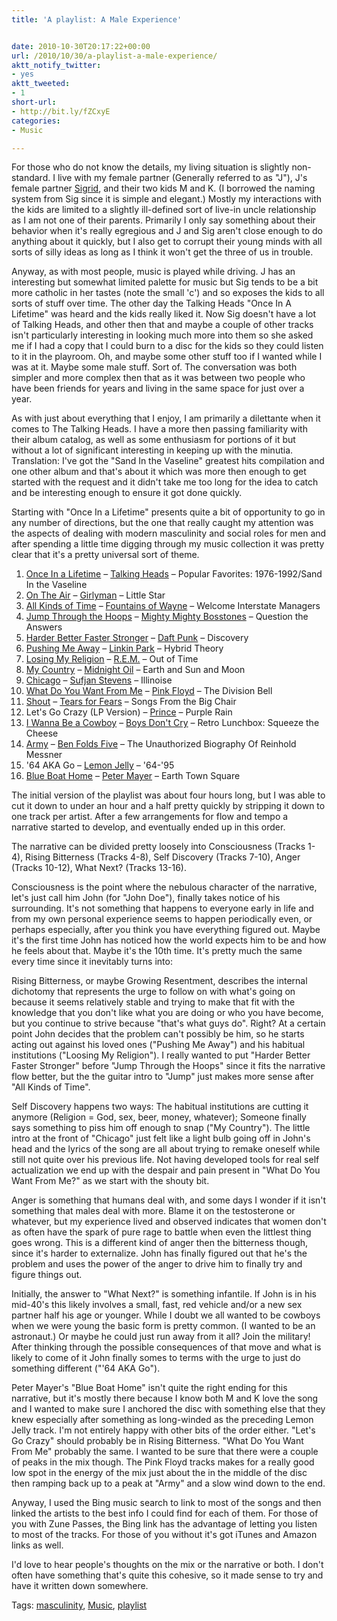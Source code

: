 ```yaml
---
title: 'A playlist: A Male Experience'


date: 2010-10-30T20:17:22+00:00
url: /2010/10/30/a-playlist-a-male-experience/
aktt_notify_twitter:
- yes
aktt_tweeted:
- 1
short-url:
- http://bit.ly/fZCxyE
categories:
- Music

---
```

<div class='microid-mailto+http:sha1:c6a6a1a111f56f67cd708958b95577161392f799'>

For those who do not know the details, my living situation is slightly non-standard. I live with my female partner (Generally referred to as "J"), J's female partner <a href="http://sigridellis.wordpress.com/">Sigrid</a>, and their two kids M and K. (I borrowed the naming system from Sig since it is simple and elegant.) Mostly my interactions with the kids are limited to a slightly ill-defined sort of live-in uncle relationship as I am not one of their parents. Primarily I only say something about their behavior when it's really egregious and J and Sig aren't close enough to do anything about it quickly, but I also get to corrupt their young minds with all sorts of silly ideas as long as I think it won't get the three of us in trouble.



Anyway, as with most people, music is played while driving. J has an interesting but somewhat limited palette for music but Sig tends to be a bit more catholic in her tastes (note the small 'c') and so exposes the kids to all sorts of stuff over time. The other day the Talking Heads "Once In A Lifetime" was heard and the kids really liked it. Now Sig doesn't have a lot of Talking Heads, and other then that and maybe a couple of other tracks isn't particularly interesting in looking much more into them so she asked me if I had a copy that I could burn to a disc for the kids so they could listen to it in the playroom. Oh, and maybe some other stuff too if I wanted while I was at it. Maybe some male stuff. Sort of. The conversation was both simpler and more complex then that as it was between two people who have been friends for years and living in the same space for just over a year.



As with just about everything that I enjoy, I am primarily a dilettante when it comes to The Talking Heads. I have a more then passing familiarity with their album catalog, as well as some enthusiasm for portions of it but without a lot of significant interesting in keeping up with the minutia. Translation: I've got the "Sand In the Vaseline" greatest hits compilation and one other album and that's about it which was more then enough to get started with the request and it didn't take me too long for the idea to catch and be interesting enough to ensure it got done quickly.



Starting with "Once In a Lifetime" presents quite a bit of opportunity to go in any number of directions, but the one that really caught my attention was the aspects of dealing with modern masculinity and social roles for men and after spending a little time digging through my music collection it was pretty clear that it's a pretty universal sort of theme.


<ol>
<li>
<a href="http://www.bing.com/music/songs/search?q=Talking+Heads+Once+In+a+Lifetime">Once In a Lifetime</a> &#8211; <a href="http://en.wikipedia.org/wiki/Talking_Heads">Talking Heads</a> &#8211; Popular Favorites: 1976-1992/Sand In the Vaseline
</li>
<li>
<a href="http://www.bing.com/music/songs/search?q=Girlyman&#038;go=&#038;form=DTPMUS">On The Air</a> &#8211; <a href="http://www.girlyman.com/">Girlyman</a> &#8211; Little Star
</li>
<li>
<a href="http://www.bing.com/music/songs/search?q=Fountains+of+Wayne+All+Kinds+of+Time">All Kinds of Time</a> &#8211; <a href="http://www.fountainsofwayne.com/">Fountains of Wayne</a> &#8211; Welcome Interstate Managers
</li>
<li>
<a href="http://www.bing.com/music/songs/search?q=mighty+mighty+bosstones+Jump+Through+The+Hoops">Jump Through the Hoops</a> &#8211; <a href=http://www.bosstonesmusic.com">Mighty Mighty Bosstones</a> &#8211; Question the Answers
</li>
<li>
<a href="http://www.bing.com/music/songs/search?q=daft+punk+harder+better+faster+stronger">Harder Better Faster Stronger</a> &#8211; <a href="http://www.daftpunk.com">Daft Punk</a> &#8211; Discovery
</li>
<li>
<a href="http://www.bing.com/music/songs/search?q=linkin+park+pushing+me+away">Pushing Me Away</a> &#8211; <a href="www.linkinpark.com">Linkin Park</a> &#8211; Hybrid Theory
</li>
<li>
<a href="http://www.bing.com/music/songs/search?q=rem+losing+my+religion">Losing My Religion</a> &#8211; <a href="http://www.remhq.com">R.E.M.</a> &#8211; Out of Time
</li>
<li>
<a href="http://www.bing.com/music/songs/search?q=Midnight+oil+my+country">My Country</a> &#8211; <a href="http://www.midnightoil.com">Midnight Oil</a> &#8211; Earth and Sun and Moon
</li>
<li>
<a href="http://www.bing.com/music/songs/search?q=Sufjan+Stevens+chicago">Chicago</a> &#8211; <a href="http://www.sufjan.com">Sufjan Stevens</a> &#8211; Illinoise
</li>
<li>
<a href="http://www.bing.com/music/songs/search?q=pink+floyd+what+do+you+want+from+me">What Do You Want From Me</a> &#8211; <a href="www.pinkfloyd.com">Pink Floyd</a> &#8211; The Division Bell
</li>
<li>
<a href="http://www.bing.com/music/songs/search?q=Tears+for+Fears+Shout">Shout</a> &#8211; <a href="http://en.wikipedia.org/wiki/Tears_for_Fears">Tears for Fears</a> &#8211; Songs From the Big Chair
</li>
<li>
Let's Go Crazy (LP Version) &#8211; <a href="http://en.wikipedia.org/wiki/Prince_(musician)">Prince</a> &#8211; Purple Rain
</li>
<li>
<a href="http://www.bing.com/music/songs/search?q=Boys+Don't+Cry+I+Wanna+Be+a+cowboy">I Wanna Be a Cowboy</a> &#8211; <a href="http://www.boysdontcry.net">Boys Don't Cry</a> &#8211; Retro Lunchbox: Squeeze the Cheese
</li>
<li>
<a href="http://www.bing.com/music/songs/search?q=Ben+Folds+Five+Army">Army</a> &#8211; <a href="http://www.benfoldsfive.com">Ben Folds Five</a> &#8211; The Unauthorized Biography Of Reinhold Messner
</li>
<li>
'64 AKA Go &#8211; <a href="http://www.lemonjelly.ky">Lemon Jelly</a> &#8211; '64-'95
</li>
<li>
<a href="http://www.bing.com/music/songs/search?q=Peter+Mayer+blue+boat+home+earth+town+square">Blue Boat Home</a> &#8211; <a href="http://www.petermayer.net">Peter Mayer</a> &#8211; Earth Town Square
</li>
</ol>


The initial version of the playlist was about four hours long, but I was able to cut it down to under an hour and a half pretty quickly by stripping it down to one track per artist. After a few arrangements for flow and tempo a narrative started to develop, and eventually ended up in this order.



The narrative can be divided pretty loosely into Consciousness (Tracks 1-4), Rising Bitterness (Tracks 4-8), Self Discovery (Tracks 7-10), Anger (Tracks 10-12), What Next? (Tracks 13-16).



Consciousness is the point where the nebulous character of the narrative, let's just call him John (for "John Doe"), finally takes notice of his surrounding. It's not something that happens to everyone early in life and from my own personal experience seems to happen periodically even, or perhaps especially, after you think you have everything figured out. Maybe it's the first time John has noticed how the world expects him to be and how he feels about that. Maybe it's the 10th time. It's pretty much the same every time since it inevitably turns into:



Rising Bitterness, or maybe Growing Resentment, describes the internal dichotomy that represents the urge to follow on with what's going on because it seems relatively stable and trying to make that fit with the knowledge that you don't like what you are doing or who you have become, but you continue to strive because "that's what guys do". Right? At a certain point John decides that the problem can't possibly be him, so he starts acting out against his loved ones ("Pushing Me Away") and his habitual institutions ("Loosing My Religion"). I really wanted to put "Harder Better Faster Stronger" before "Jump Through the Hoops" since it fits the narrative flow better, but the the guitar intro to "Jump" just makes more sense after "All Kinds of Time".



Self Discovery happens two ways: The habitual institutions are cutting it anymore (Religion = God, sex, beer, money, whatever); Someone finally says something to piss him off enough to snap ("My Country"). The little intro at the front of "Chicago" just felt like a light bulb going off in John's head and the lyrics of the song are all about trying to remake oneself while still not quite over his previous life. Not having developed tools for real self actualization we end up with the despair and pain present in "What Do You Want From Me?" as we start with the shouty bit.



Anger is something that humans deal with, and some days I wonder if it isn't something that males deal with more. Blame it on the testosterone or whatever, but my experience lived and observed indicates that women don't as often have the spark of pure rage to battle when even the littlest thing goes wrong. This is a different kind of anger then the bitterness though, since it's harder to externalize. John has finally figured out that he's the problem and uses the power of the anger to drive him to finally try and figure things out.



Initially, the answer to "What Next?" is something infantile. If John is in his mid-40's this likely involves a small, fast, red vehicle and/or a new sex partner half his age or younger. While I doubt we all wanted to be cowboys when we were young the basic form is pretty common. (I wanted to be an astronaut.) Or maybe he could just run away from it all? Join the military! After thinking through the possible consequences of that move and what is likely to come of it John finally somes to terms with the urge to just do something different ("'64 AKA Go").



Peter Mayer's "Blue Boat Home" isn't quite the right ending for this narrative, but it's mostly there because I know both M and K love the song and I wanted to make sure I anchored the disc with something else that they knew especially after something as long-winded as the preceding Lemon Jelly track. I'm not entirely happy with other bits of the order either. "Let's Go Crazy" should probably be in Rising Bitterness. "What Do You Want From Me" probably the same. I wanted to be sure that there were a couple of peaks in the mix though. The Pink Floyd tracks makes for a really good low spot in the energy of the mix just about the in the middle of the disc then ramping back up to a peak at "Army" and a slow wind down to the end.



Anyway, I used the Bing music search to link to most of the songs and then linked the artists to the best info I could find for each of them. For those of you with Zune Passes, the Bing link has the advantage of letting you listen to most of the tracks. For those of you without it's got iTunes and Amazon links as well.



I'd love to hear people's thoughts on the mix or the narrative or both. I don't often have something that's quite this cohesive, so it made sense to try and have it written down somewhere.

</div>

<div class="st-post-tags">
Tags: <a href="http://www.cavort.org/tag/masculinity/" title="masculinity" rel="tag">masculinity</a>, <a href="http://www.cavort.org/tag/music/" title="Music" rel="tag">Music</a>, <a href="http://www.cavort.org/tag/playlist/" title="playlist" rel="tag">playlist</a><br />
</div>